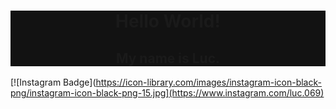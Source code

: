 <div style="background-color:#121212">
  <h1 align="center">Hello World!</h1>
  <h2 align="center">My name is Luc.</h2>
</div>

[![Instagram Badge](https://icon-library.com/images/instagram-icon-black-png/instagram-icon-black-png-15.jpg](https://www.instagram.com/luc.069)
